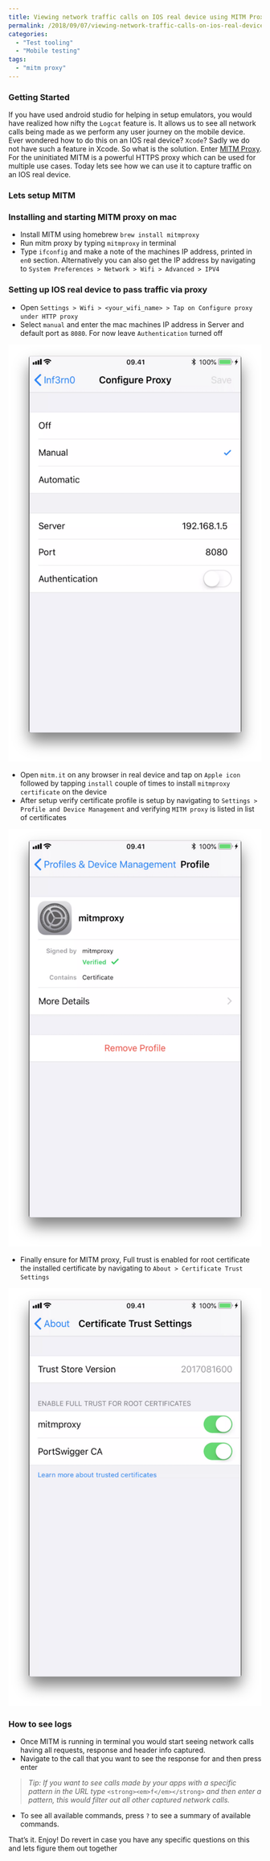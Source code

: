 ```yaml
---
title: Viewing network traffic calls on IOS real device using MITM Proxy
permalink: /2018/09/07/viewing-network-traffic-calls-on-ios-real-device-using-mitm-proxy/
categories:
  - "Test tooling"
  - "Mobile testing"
tags:
  - "mitm proxy"
---
```


### Getting Started

If you have used android studio for helping in setup emulators, you would have realized how nifty
the `Logcat` feature is. It allows us to see all network calls being made as we perform any user
journey on the mobile device. Ever wondered how to do this on an IOS real device? `Xcode`? Sadly we
do not have such a feature in Xcode. So what is the solution. Enter
<a href="https://mitmproxy.org/" target="_blank">MITM Proxy</a>. For the uninitiated MITM is a
powerful HTTPS proxy which can be used for multiple use cases. Today lets see how we can use it to
capture traffic on an IOS real device.

### Lets setup MITM

### Installing and starting MITM proxy on mac

- Install MITM using homebrew `brew install mitmproxy`
- Run mitm proxy by typing `mitmproxy` in terminal
- Type `ifconfig` and make a note of the machines IP address, printed in `en0` section.
  Alternatively you can also get the IP address by navigating to
  `System Preferences > Network > Wifi > Advanced > IPV4`

### Setting up IOS real device to pass traffic via proxy

- Open `Settings > Wifi > <your_wifi_name> > Tap on Configure proxy under HTTP proxy`
- Select `manual` and enter the mac machines IP address in Server and default port as `8080`. For
  now leave `Authentication` turned off

![Configure proxy](/assets/images/wp-content/uploads/2018/09/56f52-1jb1p2scv7g2trj3qgsassa.png)

- Open `mitm.it` on any browser in real device and tap on `Apple icon` followed by tapping `install`
  couple of times to install `mitmproxy certificate` on the device
- After setup verify certificate profile is setup by navigating to
  `Settings > Profile and Device Management` and verifying `MITM proxy` is listed in list of
  certificates

![Profile and device management](/assets/images/wp-content/uploads/2018/09/4ee92-1ydo2blcajvc6a-hjfk0c7w.png)

- Finally ensure for MITM proxy, Full trust is enabled for root certificate the installed
  certificate by navigating to `About > Certificate Trust Settings`

![About certificate trust settings](/assets/images/wp-content/uploads/2018/09/3c118-1jcqnjz0dp9t6geffwxixxw.png)

### How to see logs

- Once MITM is running in terminal you would start seeing network calls having all requests,
  response and header info captured.
- Navigate to the call that you want to see the response for and then press enter

> _Tip: If you want to see calls made by your apps with a specific pattern in the URL type_
> `<strong><em>f</em></strong>` _and then enter a pattern, this would filter out all other captured
> network calls._

- To see all available commands, press `?` to see a summary of available commands.

That’s it. Enjoy! Do revert in case you have any specific questions on this and lets figure them out
together
